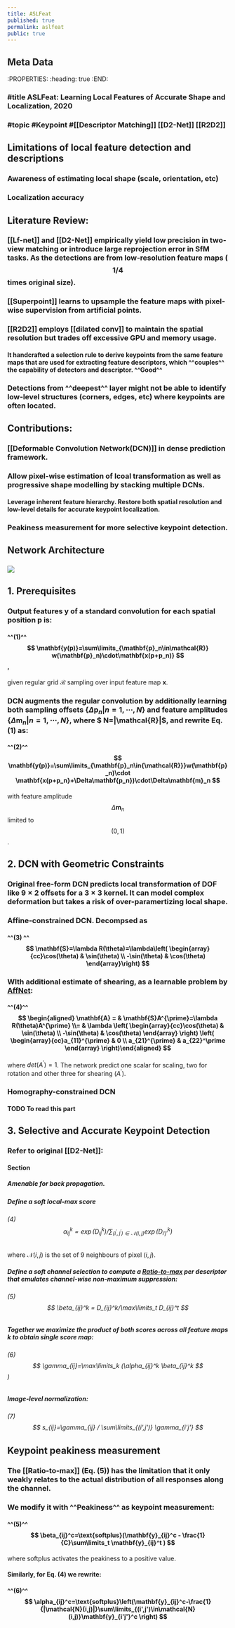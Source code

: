 ```yaml
---
title: ASLFeat
published: true
permalink: aslfeat
public: true
---
```


## Meta Data
:PROPERTIES:
:heading: true
:END:
### #title ASLFeat: Learning Local Features of Accurate Shape and Localization, 2020
### #topic  #Keypoint #[[Descriptor Matching]] [[D2-Net]] [[R2D2]]

## Limitations of local feature detection and descriptions
### Awareness of estimating local shape (scale, orientation, etc)

### Localization accuracy

## Literature Review:
### [[Lf-net]] and [[D2-Net]] empirically yield low precision in two-view matching or introduce large reprojection error in SfM tasks. As the detections are from low-resolution feature maps ($$ 1/4 $$ times original size).

### [[Superpoint]] learns to upsample the feature maps with pixel-wise supervision from artificial points.

### [[R2D2]] employs [[dilated conv]] to maintain the spatial resolution but trades off excessive GPU and memory usage.
#### It handcrafted a selection rule to derive keypoints from the same feature maps that are used for extracting feature descriptors, which ^^couples^^ the capability of detectors and descriptor. ^^Good^^  

### Detections from ^^deepest^^ layer might not be able to identify low-level structures (corners, edges, etc) where keypoints are often located.

## Contributions:
### [[Deformable Convolution Network(DCN)]] in dense prediction framework. 

### Allow pixel-wise estimation of lcoal transformation as well as progressive shape modelling by stacking multiple DCNs.
#### Leverage inherent feature hierarchy. Restore both spatial resolution and low-level details for accurate keypoint localization.

### Peakiness measurement for more selective keypoint detection.

## Network Architecture
### ![](https://firebasestorage.googleapis.com/v0/b/firescript-577a2.appspot.com/o/imgs%2Fapp%2FSLAM%2FaeNGx2iSyq.png?alt=media&token=5b050b88-2111-4dc9-81c0-d892ca64f1f8)

## 1. Prerequisites
### Output features $\mathbf{y}$ of a standard convolution for each spatial position $\mathbf{p}$ is:
#### ^^(1)^^                 $$ \mathbf{y(p)}=\sum\limits_{\mathbf{p}_n\in\mathcal{R}} w(\mathbf{p}_n)\cdot\mathbf{x(p+p_n)} $$, 
given regular grid $\mathcal{R}$ sampling over input feature map $\mathbf{x}.$
### DCN augments the regular convolution by additionally learning both sampling offsets $\{\Delta\mathbf{p}_n|n=1,\cdots,N\}$ and feature amplitudes $\{\Delta\mathbf{m}_n|n=1,\cdots,N\}$, where $ N=|\mathcal{R}|$, and rewrite Eq. (1) as:
#### ^^(2)^^                   $$ \mathbf{y(p)}=\sum\limits_{\mathbf{p}_n\in{\mathcal{R}}}w(\mathbf{p}_n)\cdot \mathbf{x(p+p_n}+\Delta\mathbf{p_n})\cdot\Delta\mathbf{m}_n $$  
with feature amplitude $$ \Delta\mathbf{m}_n $$ limited to $$ (0,1) $$.

## 2. DCN with Geometric Constraints
### Original free-form DCN predicts local transformation of DOF like $9\times 2$ offsets for a $3\times 3$ kernel. It can model complex deformation but takes a risk of over-paramertizing local shape.
### Affine-constrained DCN. Decompsed as
#### ^^(3) ^^             $$ \mathbf{S}=\lambda R(\theta)=\lambda\left( \begin{array}{cc}\cos(\theta) & \sin(\theta) \\ -\sin(\theta) & \cos(\theta) \end{array}\right) $$  

### WIth additional estimate of shearing, as a learnable problem by [AffNet](AffNet.md):
#### ^^(4)^^              $$  \begin{aligned} \mathbf{A} = & \mathbf{S}A^{\prime}=\lambda R(\theta)A^{\prime} \\= & \lambda \left( \begin{array}{cc}\cos(\theta) & \sin(\theta) \\ -\sin(\theta) & \cos(\theta) \end{array} \right) \left( \begin{array}{cc}a_{11}^{\prime} & 0 \\ a_{21}^{\prime} & a_{22}^\prime   \end{array} \right)\end{aligned} $$
where $det(A^{\prime})=1$. The network predict one scalar for scaling, two for rotation and other three for shearing ($A^{\prime}$).
### Homography-constrained DCN
#### TODO To read this part  

## 3. Selective and Accurate Keypoint Detection
### Refer to original [[D2-Net]]:
#### Section
##### Amenable for back propagation.

##### Define a soft local-max score
###### (4)            $$ \alpha_{ij}^k=\exp(D_{ij}^k)/\sum_{(i^{\prime},j^{\prime})\in\mathcal{N}(i,j)} \exp(D_{i'j'}^k) $$
where $\mathcal{N}(i,j)$ is the set of 9 neighbours of pixel $(i,j)$.
##### Define a soft channel selection to compute a [Ratio-to-max](Ratio-to-max.md) per descriptor that emulates channel-wise non-maximum suppression:
###### (5)            $$ \beta_{ij}^k = D_{ij}^k/\max\limits_t D_{ij}^t $$  

##### Together we maximize the product of both scores across all feature maps $k$ to obtain single score map:
###### (6)            $$ \gamma_{ij}=\max\limits_k (\alpha_{ij}^k \beta_{ij}^k $$)

##### Image-level normalization:
###### (7)             $$ s_{ij}=\gamma_{ij} / \sum\limits_{(i',j')} \gamma_{i'j'} $$

## Keypoint peakiness measurement
### The [[Ratio-to-max]] (Eq. (5)) has the limitation that it only weakly relates to the actual distribution of all responses along the channel.

### We modify it with ^^Peakiness^^ as keypoint measurement:
#### ^^(5)^^            $$ \beta_{ij}^c=\text{softplus}(\mathbf{y}_{ij}^c - \frac{1}{C}\sum\limits_t \mathbf{y}_{ij}^t ) $$  
where softplus activates the peakiness to a positive value.

#### Similarly, for Eq. (4) we rewrite:

#### ^^(6)^^             $$ \alpha_{ij}^c=\text{softplus}\left(\mathbf{y}_{ij}^c-\frac{1}{|\mathcal{N}(i,j)|}\sum\limits_{(i',j')\in\mathcal{N}(i,j)}\mathbf{y}_{i'j'}^c \right) $$